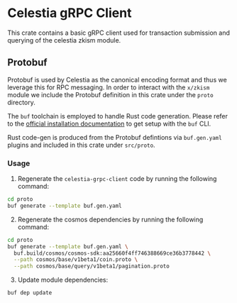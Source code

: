 # Celestia gRPC Client

This crate contains a basic gRPC client used for transaction submission and querying of the celestia zkism module.

## Protobuf

Protobuf is used by Celestia as the canonical encoding format and thus we leverage this for RPC messaging.
In order to interact with the `x/zkism` module we include the Protobuf definition in this crate under the `proto` directory.

The `buf` toolchain is employed to handle Rust code generation. 
Please refer to the [official installation documentation](https://buf.build/docs/cli/installation/) to get setup with the `buf` CLI.

Rust code-gen is produced from the Protobuf defintions via `buf.gen.yaml` plugins and included in this crate under `src/proto`.

### Usage

1. Regenerate the `celestia-grpc-client` code by running the following command:

```bash
cd proto
buf generate --template buf.gen.yaml
```

2. Regenerate the cosmos dependencies by running the following command:

```bash
cd proto
buf generate --template buf.gen.yaml \
  buf.build/cosmos/cosmos-sdk:aa25660f4ff746388669ce36b3778442 \
  --path cosmos/base/v1beta1/coin.proto \
  --path cosmos/base/query/v1beta1/pagination.proto
```

3. Update module dependencies:

```bash
buf dep update
```
